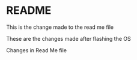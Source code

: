 # README
This is the change made to the read me file

These are the changes made after flashing  the OS



Changes in Read Me file
